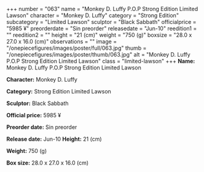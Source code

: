 +++
number = "063"
name = "Monkey D. Luffy P.O.P Strong Edition Limited Lawson"
character = "Monkey D. Luffy"
category = "Strong Edition"
subcategory = "Limited Lawson"
sculptor = "Black Sabbath"
officialprice = "5985 ¥"
preorderdate = "Sin preorder"
releasedate = "Jun-10"
reedition1 = ""
reedition2 = ""
height = "21 (cm)"
weight = "750 (g)"
boxsize = "28.0 x 27.0 x 16.0 (cm)"
observations = ""
image = "/onepiecefigures/images/poster/full/063.jpg"
thumb = "/onepiecefigures/images/poster/thumb/063.jpg"
alt = "Monkey D. Luffy P.O.P Strong Edition Limited Lawson"
class = "limited-lawson"
+++
**Name:** Monkey D. Luffy P.O.P Strong Edition Limited Lawson

**Character:** Monkey D. Luffy

**Category:** Strong Edition  Limited Lawson 

**Sculptor:** Black Sabbath

**Official price:** 5985 ¥

**Preorder date:** Sin preorder

**Release date:** Jun-10
**Height:** 21 (cm)

**Weight:** 750 (g)

**Box size:** 28.0 x 27.0 x 16.0 (cm)

